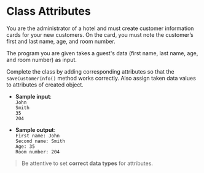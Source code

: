 # Class Attributes

You are the administrator of a hotel and must create customer information cards for your new customers. On the card, you must note the customer’s first and last name, age, and room number.

The program you are given takes a guest's data (first name, last name, age, and room number) as input.

Complete the class by adding corresponding attributes so that the `saveCustomerInfo()` method works correctly. Also assign taken data values to attributes of created object.

- **Sample input**:  
`John`  
`Smith`  
`35`  
`204`  

- **Sample output**:  
`First name: John`  
`Second name: Smith`  
`Age: 35`  
`Room number: 204`  

>Be attentive to set **correct data types** for attributes.
